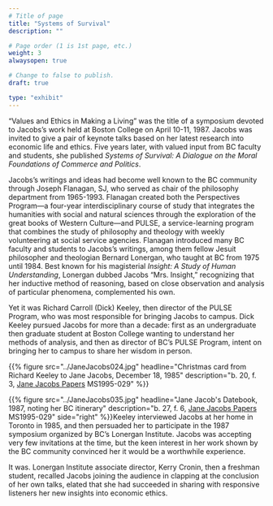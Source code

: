 ```yaml
---
# Title of page
title: "Systems of Survival"
description: ""

# Page order (1 is 1st page, etc.)
weight: 3
alwaysopen: true

# Change to false to publish.
draft: true

type: "exhibit"
---
```

“Values and Ethics in Making a Living” was the title of a symposium devoted to Jacobs’s work held at Boston College on April 10-11, 1987. Jacobs was invited to give a pair of keynote talks based on her latest research into economic life and ethics. Five years later, with valued input from BC faculty and students, she published *Systems of Survival: A Dialogue on the Moral Foundations of Commerce and Politics*.

Jacobs’s writings and ideas had become well known to the BC community through Joseph Flanagan, SJ, who served as chair of the philosophy department from 1965-1993. Flanagan created both the Perspectives Program—a four-year interdisciplinary course of study that integrates the humanities with social and natural sciences through the exploration of the great books of Western Culture—and PULSE, a service-learning program that combines the study of philosophy and theology with weekly volunteering at social service agencies. Flanagan introduced many BC faculty and students to Jacobs’s writings, among them fellow Jesuit philosopher and theologian Bernard Lonergan, who taught at BC from 1975 until 1984. Best known for his magisterial *Insight: A Study of Human Understanding*, Lonergan dubbed  Jacobs “Mrs. Insight,” recognizing that her inductive method of reasoning, based on close observation and analysis of particular phenomena, complemented his own.

Yet it was Richard Carroll (Dick) Keeley, then director of the PULSE Program, who was most responsible for bringing Jacobs to campus. Dick Keeley pursued Jacobs for more than a decade: first as an undergraduate then graduate student at Boston College wanting to understand her methods of analysis, and then as director of BC’s PULSE Program, intent on bringing her to campus to share her wisdom in person.

{{% figure src="../JaneJacobs024.jpg"
           headline="Christmas card from Richard Keeley to Jane Jacobs, December 18, 1985" 
           description="b. 20, f. 3, [Jane Jacobs Papers](https://bc-primo.hosted.exlibrisgroup.com/permalink/f/1jdnfk3/ALMA-BC21352764790001021) MS1995-029" 
           %}}

{{% figure src="../JaneJacobs035.jpg"
           headline="Jane Jacob's Datebook, 1987, noting her BC itinerary" 
           description="b. 27, f. 6, [Jane Jacobs Papers](https://bc-primo.hosted.exlibrisgroup.com/permalink/f/1jdnfk3/ALMA-BC21352764790001021) MS1995-029" 
           side="right" %}}Keeley interviewed Jacobs at her home in Toronto in 1985, and then persuaded her to participate in the 1987 symposium organized by BC’s Lonergan Institute. Jacobs was accepting very few invitations at the time, but the keen interest in her work shown by the BC community convinced her it would be a worthwhile experience.


It was. Lonergan Institute associate director, Kerry Cronin, then a freshman student, recalled Jacobs joining the audience in clapping at the conclusion of her own talks, elated that she had succeeded in sharing with responsive listeners her new insights into economic ethics.


